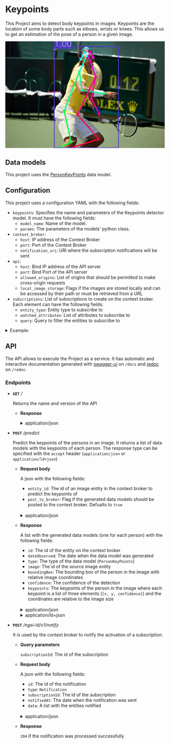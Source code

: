 # Keypoints

This Project aims to detect body keypoints in images. Keypoints are the location of some body parts such as elbows, wrists or knees. This allows us to get an estimation of the pose of a person in a given image.

![keypoints detection](/docs/res/keypoints.jpg)

## Data models

This project uses the [PersonKeyPoints](/docs/DataModels/PersonKeyPoints/) data model.

## Configuration

This project uses a configuration YAML with the following fields:

- ``keypoints``:  Specifies the name and parameters of the Keypoints detector model. It must have the following fields:
  - ``model_name``:  Name of the model.
  - ``params``:  The parameters of the models' python class.
- ``context_broker``:
    - ``host``:  IP address of the Context Broker
    - ``port``:  Port of the Context Broker
    - ``notification_uri``:  URI where the subscription notifications will be sent
- ``api``:
    - ``host``:  Bind IP address of the API server
    - ``port``:  Bind Port of the API server
    - ``allowed_origins``: List of origins that should be permitted to make cross-origin requests
    - ``local_image_storage``: Flags if the images are stored locally and can be accessed by their path or must be retrieved from a URL
- ``subscriptions``:  List of subscriptions to create on the context broker. Each element can have the following fields:
    - ``entity_type``:  Entity type to subscribe to
    - ``watched_attributes``:  List of attributes to subscribe to
    - ``query``:  Query to filter the entities to subscribe to

<details>
<summary>Example:</summary>

```
keypoints:
  model_name: detectron2
  params:
    model_config: ../../../data/models/detectron2/COCO-Keypoints/keypoint_rcnn_R_50_FPN_3x/keypoint_rcnn_R_50_FPN_3x.yaml
    model_weights: ../../../data/models/detectron2/COCO-Keypoints/keypoint_rcnn_R_50_FPN_3x/model_final_a6e10b.pkl
    confidence_threshold: 0.5
    use_cuda: False

context_broker:
  host: 192.168.0.100
  port: 1026
  # URI where notifications will be sent
  notification_uri: http://192.168.0.100:8080/ngsi-ld/v1/notify

api:
  host: 0.0.0.0
  port: 8080
  
  # List of origins that should be permitted to make cross-origin requests.
  allowed_origins: []
  
  # If the images are stored locally and can be accessed by their path.
  local_image_storage: False

subscriptions:
  - entity_type: Image
    watched_attributes: ["purpose"]
    query: "purpose==%22Keypoints%22"
```

</details>


## API

The API allows to execute the Project as a service. It has automatic and interactive documentation generated with [swagger-ui](https://github.com/swagger-api/swagger-ui) on ``/docs`` and [redoc](https://github.com/Redocly/redoc) on ``/redoc``.

### Endpoints

- **``GET``** _/_

    Returns the name and version of the API

    - **Response**

      <details>
      <summary>application/json</summary>

      ```
      {
        "title": "Keypoints API",
        "version": "0.2.0"
      }
      ```

    </details>

- **``POST``** _/predict_

    Predict the keypoints of the persons in an image. It returns a list of data models with the keypoints of each person. The response type can be specified with the ``accept`` header (``application/json`` or ``application/ld+json``)

    - **Request body**

      A json with the following fields:

      - ``entity_id``:  The id of an image entity in the context broker to predict the keypoints of
      - ``post_to_broker``:  Flag if the generated data models should be posted to the context broker. Defualts to ``true``
    
      </br>
      <details>
      <summary>application/json</summary>

      ```
      {
        "entity_id": "string",
        "post_to_broker": true
      }
      ```

    </details>

    - **Response**
    
      A list with the generated data models (one for each person) with the following fields:

      - ``id``:  The id of the entity on the context broker
      - ``dateObserved``:  The date when the data model was generated
      - ``type``:  The type of the data model (``PersonKeyPoints``)
      - ``image``:  The id of the source image entity
      - ``boundingBox``:  The bounding box of the person in the image with relative image coordinates
      - ``confidence``:  The confidence of the detection
      - ``keypoints``:  The keypoints of the person in the image where each keypoint is a list of three elements (``[x, y, confidence]``) and the coordinates are relative to the image size

      </br>
      <details>
      <summary>application/json</summary>

      ```
      [
        {
          "id": "string",
          "dateObserved": "string",
          "type": "PersonKeyPoints",
          "image": "string",
          "boundingBox": {
            "xmin": number,
            "ymin": number,
            "xmax": number,
            "ymax": number
          },
          "confidence": number,
          "keypoints": {
            "nose": [number, number, number],
            "left_eye": [number, number, number],
            "right_eye": [number, number, number],
            "left_ear": [number, number, number],
            "right_ear": [number, number, number],
            "left_shoulder": [number, number, number],
            "right_shoulder": [number, number, number],
            "left_elbow": [number, number, number],
            "right_elbow": [number, number, number],
            "left_wrist": [number, number, number],
            "right_wrist": [number, number, number],
            "left_hip": [number, number, number],
            "right_hip": [number, number, number],
            "left_knee": [number, number, number],
            "right_knee": [number, number, number],
            "left_ankle": [number, number, number],
            "right_ankle": [number, number, number]
          }
        }
      ]
      ```
      </details>
    
      <details>
      <summary>application/ld+json</summary>

      ```
      [
        {
          "id": "string",
          "type": "PersonKeyPoints",
          "@context": [],
          "dateObserved": {
            "type": "Property",
            "value": {
              "@type": "DateTime",
              "@value": "string"
            }
          },
          "image": {
            "type": "Relationship",
            "object": "string"
          },
          "boundingBox": {
            "type": "Property",
            "value": {
              "xmin": number
              "ymin": number
              "xmax": number
              "ymax": number
            }
          },
          "confidence": {
            "type": "Property",
            "value": number
          },
          "keypoints": {
            "type": "Property",
            "value": {
              "nose": [number, number, number],
              "left_eye": [number, number, number],
              "right_eye": [number, number, number],
              "left_ear": [number, number, number],
              "right_ear": [number, number, number],
              "left_shoulder": [number, number, number],
              "right_shoulder": [number, number, number],
              "left_elbow": [number, number, number],
              "right_elbow": [number, number, number],
              "left_wrist": [number, number, number],
              "right_wrist": [number, number, number],
              "left_hip": [number, number, number],
              "right_hip": [number, number, number],
              "left_knee": [number, number, number],
              "right_knee": [number, number, number],
              "left_ankle": [number, number, number],
              "right_ankle": [number, number, number]
            }
          }
        }
      ]
      ```
      </details>

- **``POST``** _/ngsi-ld/v1/notify_
  
  It is used by the context broker to notify the activation of a subscription.

  - **Query parameters**
    
    ``subscriptionId``: The id of the subscription

  - **Request body**

      A json with the following fields:

      - ``id``:  The id of the notification
      - ``type``:  ``Notification``
      - ``subscriptionId``:  The id of the subscription
      - ``notifiedAt``:  The date when the notification was sent
      - ``data``:  A list with the entities notified
    
      </br>
      <details>
      <summary>application/json</summary>

      ```
      {
        "id": "string",
        "type": "Notification",
        "subscriptionId": "string",
        "notifiedAt": "string",
        "data": []
      }
      ```

    </details>

  - **Response**

    ``204`` if the notification was processed successfully